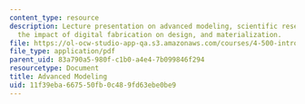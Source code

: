 ```yaml
---
content_type: resource
description: Lecture presentation on advanced modeling, scientific research, theory,
  the impact of digital fabrication on design, and materialization.
file: https://ol-ocw-studio-app-qa.s3.amazonaws.com/courses/4-500-introduction-to-design-computing-fall-2008/11f39eba667550fb0c489fd63ebe0be9_lec3a.pdf
file_type: application/pdf
parent_uid: 83a790a5-980f-c1b0-a4e4-7b099846f294
resourcetype: Document
title: Advanced Modeling
uid: 11f39eba-6675-50fb-0c48-9fd63ebe0be9
---
```

